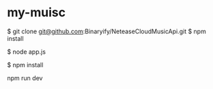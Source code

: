 # my-muisc
<!-- 安装网易云api -->
$ git clone git@github.com:Binaryify/NeteaseCloudMusicApi.git
$ npm install
<!-- 运行  默认端口3000-->
$ node app.js   

<!-- 下载依赖 -->
$ npm install
<!-- 运行项目 -->
npm run dev


